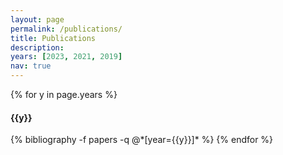 ```yaml
---
layout: page
permalink: /publications/
title: Publications
description: 
years: [2023, 2021, 2019]
nav: true
---
```


<div class="publications">

{% for y in page.years %}
  <h4 class="year">{{y}}</h4>
  {% bibliography -f papers -q @*[year={{y}}]* %}
{% endfor %}

</div>
